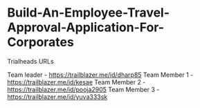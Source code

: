 # Build-An-Employee-Travel-Approval-Application-For-Corporates

Trialheads URLs

Team leader - https://trailblazer.me/id/dharp85
Team Member 1 - https://trailblazer.me/id/kesae
Team Member 2 - https://trailblazer.me/id/pooja2905
Team Member 3 - https://trailblazer.me/id/yuva333sk
